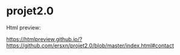 # projet2.0

Html preview: 

https://htmlpreview.github.io/?https://github.com/ersxn/projet2.0/blob/master/index.html#contact
